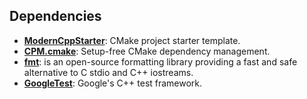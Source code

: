 
## Dependencies ##
- [**ModernCppStarter**](https://github.com/TheLartians/ModernCppStarter/): CMake project starter template.
- [**CPM.cmake**](https://github.com/cpm-cmake/CPM.cmake/): Setup-free CMake dependency management.
- [**fmt**](https://github.com/fmtlib/fmt): is an open-source formatting library providing a fast and safe alternative to C stdio and C++ iostreams.
- [**GoogleTest**](https://github.com/google/googletest): Google's C++ test framework.